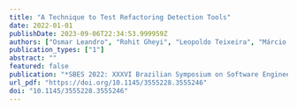 ```yaml
---
title: "A Technique to Test Refactoring Detection Tools"
date: 2022-01-01
publishDate: 2023-09-06T22:34:53.999959Z
authors: ["Osmar Leandro", "Rohit Gheyi", "Leopoldo Teixeira", "Márcio Ribeiro", "Alessandro F. Garcia"]
publication_types: ["1"]
abstract: ""
featured: false
publication: "*SBES 2022: XXXVI Brazilian Symposium on Software Engineering, Virtual Event Brazil, October 5 - 7, 2022*"
url_pdf: "https://doi.org/10.1145/3555228.3555246"
doi: "10.1145/3555228.3555246"
---
```


